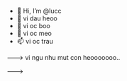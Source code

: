 - 👋 Hi, I’m @lucc
- 👀 vi dau heoo
- 🌱 vi oc boo
- 💞️ vi oc meo 
- 📫 vi oc trau

---> vi ngu nhu mut con heooooooo..

--->
